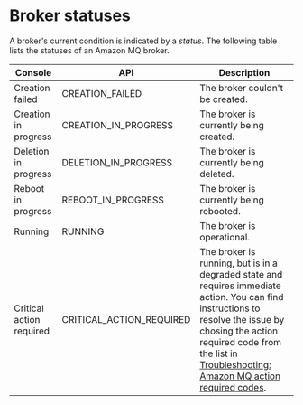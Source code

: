 # Broker statuses<a name="broker-statuses"></a>

A broker's current condition is indicated by a *status*\. The following table lists the statuses of an Amazon MQ broker\.


| Console | API | Description | 
| --- | --- | --- | 
| Creation failed | CREATION\_FAILED | The broker couldn't be created\. | 
| Creation in progress | CREATION\_IN\_PROGRESS | The broker is currently being created\. | 
| Deletion in progress | DELETION\_IN\_PROGRESS | The broker is currently being deleted\. | 
| Reboot in progress | REBOOT\_IN\_PROGRESS | The broker is currently being rebooted\. | 
| Running | RUNNING | The broker is operational\. | 
| Critical action required | CRITICAL\_ACTION\_REQUIRED | The broker is running, but is in a degraded state and requires immediate action\. You can find instructions to resolve the issue by chosing the action required code from the list in [Troubleshooting: Amazon MQ action required codes](troubleshooting-action-required-codes.md)\. | 